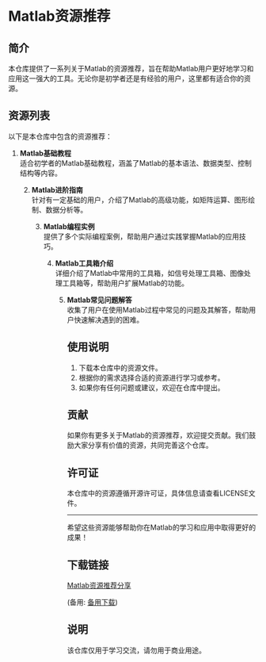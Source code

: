 # Matlab资源推荐

## 简介
本仓库提供了一系列关于Matlab的资源推荐，旨在帮助Matlab用户更好地学习和应用这一强大的工具。无论你是初学者还是有经验的用户，这里都有适合你的资源。

## 资源列表
以下是本仓库中包含的资源推荐：

1. **Matlab基础教程**  
   适合初学者的Matlab基础教程，涵盖了Matlab的基本语法、数据类型、控制结构等内容。

   2. **Matlab进阶指南**  
      针对有一定基础的用户，介绍了Matlab的高级功能，如矩阵运算、图形绘制、数据分析等。

      3. **Matlab编程实例**  
         提供了多个实际编程案例，帮助用户通过实践掌握Matlab的应用技巧。

         4. **Matlab工具箱介绍**  
            详细介绍了Matlab中常用的工具箱，如信号处理工具箱、图像处理工具箱等，帮助用户扩展Matlab的功能。

            5. **Matlab常见问题解答**  
               收集了用户在使用Matlab过程中常见的问题及其解答，帮助用户快速解决遇到的困难。

               ## 使用说明
               1. 下载本仓库中的资源文件。
               2. 根据你的需求选择合适的资源进行学习或参考。
               3. 如果你有任何问题或建议，欢迎在仓库中提出。

               ## 贡献
               如果你有更多关于Matlab的资源推荐，欢迎提交贡献。我们鼓励大家分享有价值的资源，共同完善这个仓库。

               ## 许可证
               本仓库中的资源遵循开源许可证，具体信息请查看LICENSE文件。

               ---

               希望这些资源能够帮助你在Matlab的学习和应用中取得更好的成果！

               ## 下载链接
               [Matlab资源推荐分享](https://pan.quark.cn/s/b199eca1b92f) 

               (备用: [备用下载](https://pan.baidu.com/s/1yYqMjr_pVh7jvW0WJq5sJQ?pwd=kv93))

               ## 说明

               该仓库仅用于学习交流，请勿用于商业用途。

